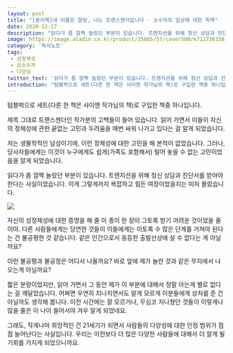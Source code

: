 ```yaml
---
layout: post
title: "[종이책]내 이름은 말랑, 나는 트랜스젠더입니다 - 소수자의 일상에 대한 독백"
date: 2020-12-17
description: "읽다가 좀 깜짝 놀랐던 부분이 있습니다. 트렌지션을 위해 정신 상담과 진단서를 받아야 한다는 사실이었습니다. 이게 그렇게까지 복잡하고 힘든 여정이었을지는 미처 몰랐습니다."
image: https://image.aladin.co.kr/product/25805/57/cover500/k712736338_1.jpg
category: '독서노트'
tags: 
 - 성정체성
 - 성소수자
 - 다양성
twitter_text: '읽다가 좀 깜짝 놀랐던 부분이 있습니다. 트렌지션을 위해 정신 상담과 진단서를 받아야 한다는 사실이었습니다. 이게 그렇게까지 복잡하고 힘든 여정이었을지는 미처 몰랐습니다.'
introduction: "텀블벅으로 세트(다른 한 책은 샤이엔 작가님의 책)로 구입한 책중 하나입니다. "
---
```


텀블벅으로 세트(다른 한 책은 샤이엔 작가님의 책)로 구입한 책중 하나입니다. 

제목 그대로 트랜스젠더인 작가분의 고백들이 들어 있습니다. 읽어 가면서 이들이 자신의 정체성에 관한 끝없는 고민과 두려움을 매번 싸워 나가고 있다는 걸 알게 되었습니다. 

저는 생물학적인 남성이기에, 이런 정체성에 대한 고민을 해 본적이 없었습니다. 그러나, 당사자들에게는 이것이 누구에게도 쉽게(가족도 포함해서) 털어 놓을 수 없는 고민이었음을 알게 되었습니다.

읽다가 좀 깜짝 놀랐던 부분이 있습니다. 트렌지션을 위해 정신 상담과 진단서를 받아야 한다는 사실이었습니다. 이게 그렇게까지 복잡하고 힘든 여정이었을지는 미처 몰랐습니다.

<img src="https://res.cloudinary.com/red-angel-kr/image/upload/c_scale,h_500/v1608197733/blog_img/IMG_0633.jpg">

자신의 성정체성에 대한 증명을 해 줄 이 종이 한 장이 그토록 받기 어려운 것이었을 줄이야. 다른 사람들에게는 당연한 것들이 이들에게는 이토록 수 많은 단계를 거쳐야 된다는 건 불공평한 것 같습니다. 같은 인간으로서 동등한 출발선상에 설 수 없다는 게 아닐까요?

이런 불공평과 불공정은 어디서 나올까요? 바로 앞에 제가 놀란 것과 같은 무지에서 나오는게 아닐까요?

짧은 분량이었지만, 읽어 가면서 그 동안 제가 이 부분에 대해서 정말 아는게 별로 없다는 걸 깨달았습니다. 어쩌면 우연히 지나치면서도 알게 모르게 이분들에게 상처를 준 건 아닐까도 생각해 봅니다. 이전 시간에는 잘 모르거나, 무심코 지나쳤던 것들이 이렇게나 많을 줄은 이 나이 들어서야 겨우 알게 되었네요.

그래도, 작게나마 희망적인 건 21세기가 되면서 사람들의 다양성에 대한 인정 범위가 점점 늘어난다는 사실입니다. 우리는 이전보다 더 많은 다양한 사람들에 대해서 더 알게 될 기회를 가지게 되었으니까요.
